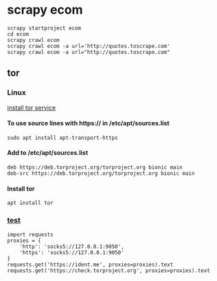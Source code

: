 # scrapy ecom 
    scrapy startproject ecom
    cd ecom
    scrapy crawl ecom
    scrapy crawl ecom -a url='http://quotes.toscrape.com'
    scrapy crawl ecom -a url="http://quotes.toscrape.com"
## tor
### Linux
[install tor service](https://2019.www.torproject.org/docs/debian.html.en)
#### To use source lines with https:// in /etc/apt/sources.list
    sudo apt install apt-transport-https
#### Add to /etc/apt/sources.list
    deb https://deb.torproject.org/torproject.org bionic main
    deb-src https://deb.torproject.org/torproject.org bionic main
#### Install tor
    apt install tor
###  [test](https://sylvaindurand.org/use-tor-with-python)
    import requests
    proxies = {
        'http': 'socks5://127.0.0.1:9050',
        'https': 'socks5://127.0.0.1:9050'
    }
    requests.get('https://ident.me', proxies=proxies).text
    requests.get('https://check.torproject.org', proxies=proxies).text

